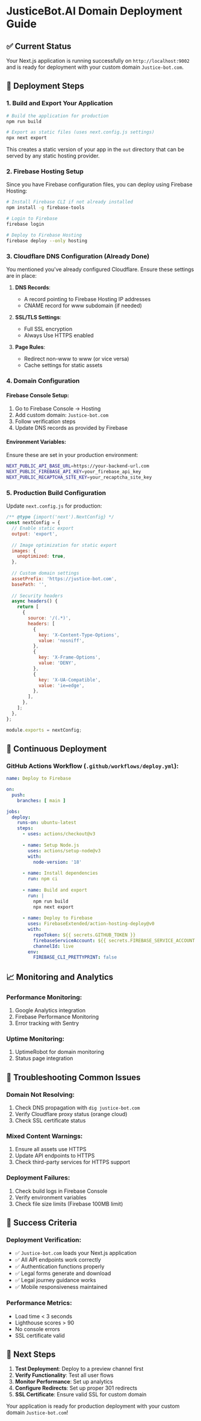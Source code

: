 # JusticeBot.AI Domain Deployment Guide

## ✅ Current Status

Your Next.js application is running successfully on `http://localhost:9002` and is ready for deployment with your custom domain `Justice-bot.com`.

## 🚀 Deployment Steps

### 1. **Build and Export Your Application**

```bash
# Build the application for production
npm run build

# Export as static files (uses next.config.js settings)
npx next export
```

This creates a static version of your app in the `out` directory that can be served by any static hosting provider.

### 2. **Firebase Hosting Setup**

Since you have Firebase configuration files, you can deploy using Firebase Hosting:

```bash
# Install Firebase CLI if not already installed
npm install -g firebase-tools

# Login to Firebase
firebase login

# Deploy to Firebase Hosting
firebase deploy --only hosting
```

### 3. **Cloudflare DNS Configuration (Already Done)**

You mentioned you've already configured Cloudflare. Ensure these settings are in place:

1. **DNS Records**:
   - A record pointing to Firebase Hosting IP addresses
   - CNAME record for www subdomain (if needed)

2. **SSL/TLS Settings**:
   - Full SSL encryption
   - Always Use HTTPS enabled

3. **Page Rules**:
   - Redirect non-www to www (or vice versa)
   - Cache settings for static assets

### 4. **Domain Configuration**

#### Firebase Console Setup:
1. Go to Firebase Console → Hosting
2. Add custom domain: `Justice-bot.com`
3. Follow verification steps
4. Update DNS records as provided by Firebase

#### Environment Variables:
Ensure these are set in your production environment:
```bash
NEXT_PUBLIC_API_BASE_URL=https://your-backend-url.com
NEXT_PUBLIC_FIREBASE_API_KEY=your_firebase_api_key
NEXT_PUBLIC_RECAPTCHA_SITE_KEY=your_recaptcha_site_key
```

### 5. **Production Build Configuration**

Update `next.config.js` for production:

```javascript
/** @type {import('next').NextConfig} */
const nextConfig = {
  // Enable static export
  output: 'export',
  
  // Image optimization for static export
  images: {
    unoptimized: true,
  },
  
  // Custom domain settings
  assetPrefix: 'https://justice-bot.com',
  basePath: '',
  
  // Security headers
  async headers() {
    return [
      {
        source: '/(.*)',
        headers: [
          {
            key: 'X-Content-Type-Options',
            value: 'nosniff',
          },
          {
            key: 'X-Frame-Options',
            value: 'DENY',
          },
          {
            key: 'X-UA-Compatible',
            value: 'ie=edge',
          },
        ],
      },
    ];
  },
};

module.exports = nextConfig;
```

## 🔄 Continuous Deployment

### GitHub Actions Workflow (`.github/workflows/deploy.yml`):

```yaml
name: Deploy to Firebase

on:
  push:
    branches: [ main ]

jobs:
  deploy:
    runs-on: ubuntu-latest
    steps:
      - uses: actions/checkout@v3
      
      - name: Setup Node.js
        uses: actions/setup-node@v3
        with:
          node-version: '18'
          
      - name: Install dependencies
        run: npm ci
        
      - name: Build and export
        run: |
          npm run build
          npx next export
          
      - name: Deploy to Firebase
        uses: FirebaseExtended/action-hosting-deploy@v0
        with:
          repoToken: ${{ secrets.GITHUB_TOKEN }}
          firebaseServiceAccount: ${{ secrets.FIREBASE_SERVICE_ACCOUNT }}
          channelId: live
        env:
          FIREBASE_CLI_PRETTYPRINT: false
```

## 📈 Monitoring and Analytics

### Performance Monitoring:
1. Google Analytics integration
2. Firebase Performance Monitoring
3. Error tracking with Sentry

### Uptime Monitoring:
1. UptimeRobot for domain monitoring
2. Status page integration

## 🔧 Troubleshooting Common Issues

### Domain Not Resolving:
1. Check DNS propagation with `dig justice-bot.com`
2. Verify Cloudflare proxy status (orange cloud)
3. Check SSL certificate status

### Mixed Content Warnings:
1. Ensure all assets use HTTPS
2. Update API endpoints to HTTPS
3. Check third-party services for HTTPS support

### Deployment Failures:
1. Check build logs in Firebase Console
2. Verify environment variables
3. Check file size limits (Firebase 100MB limit)

## 🎯 Success Criteria

### Deployment Verification:
- ✅ `Justice-bot.com` loads your Next.js application
- ✅ All API endpoints work correctly
- ✅ Authentication functions properly
- ✅ Legal forms generate and download
- ✅ Legal journey guidance works
- ✅ Mobile responsiveness maintained

### Performance Metrics:
- Load time < 3 seconds
- Lighthouse scores > 90
- No console errors
- SSL certificate valid

## 🚀 Next Steps

1. **Test Deployment**: Deploy to a preview channel first
2. **Verify Functionality**: Test all user flows
3. **Monitor Performance**: Set up analytics
4. **Configure Redirects**: Set up proper 301 redirects
5. **SSL Certificate**: Ensure valid SSL for custom domain

Your application is ready for production deployment with your custom domain `Justice-bot.com`!